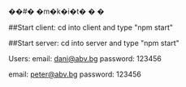 ��#� �m�k�i�t�
�
�

##Start client:
 cd into client and type "npm start"

##Start server:
 cd into server and type "npm start"
 
 
 Users: 
email: dani@abv.bg
password: 123456

email: peter@abv.bg
password: 123456
